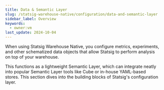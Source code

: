 ```yaml
---
title: Data & Semantic Layer
slug: /statsig-warehouse-native/configuration/data-and-semantic-layer
sidebar_label: Overview
keywords:
  - owner:vm
last_update: 2024-10-04
---
```


When using Statsig Warehouse Native, you configure metrics, experiments, and other schematized data objects that allow Statsig to perform analysis on top of your warehouse.

This functions as a lightweight Semantic Layer, which can integrate neatly into popular Semantic Layer tools like Cube or in-house YAML-based stores. This section dives into the building blocks of Statsig's configuration layer.
